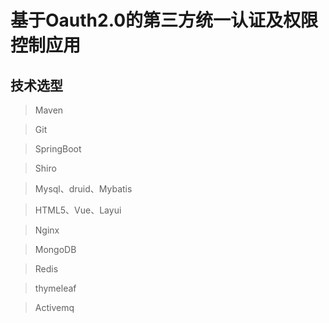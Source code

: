 # 基于Oauth2.0的第三方统一认证及权限控制应用 <br>
## 技术选型 <br>
>Maven

>Git

>SpringBoot

>Shiro

>Mysql、druid、Mybatis

>HTML5、Vue、Layui

>Nginx

>MongoDB

>Redis

>thymeleaf

>Activemq
